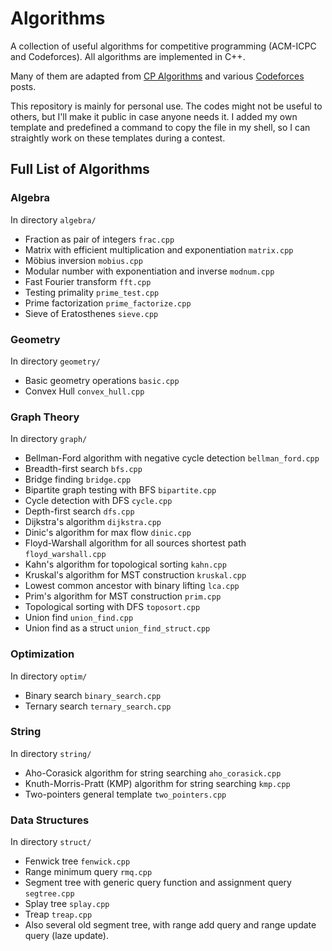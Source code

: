 # Algorithms
A collection of useful algorithms for competitive programming (ACM-ICPC and Codeforces). All algorithms are implemented in C++. 

Many of them are adapted from [CP Algorithms](https://cp-algorithms.com/index.html) and various [Codeforces](https://codeforces.com/) posts. 

This repository is mainly for personal use. The codes might not be useful to others, but I'll make it public in case anyone needs it. I added my own template and predefined a command to copy the file in my shell, so I can straightly work on these templates during a contest.

## Full List of Algorithms

### Algebra
In directory `algebra/`
- Fraction as pair of integers `frac.cpp`
- Matrix with efficient multiplication and exponentiation `matrix.cpp`
- M&ouml;bius inversion `mobius.cpp`
- Modular number with exponentiation and inverse `modnum.cpp`
- Fast Fourier transform `fft.cpp`
- Testing primality `prime_test.cpp`
- Prime factorization `prime_factorize.cpp`
- Sieve of Eratosthenes `sieve.cpp`

### Geometry
In directory `geometry/`
- Basic geometry operations `basic.cpp`
- Convex Hull `convex_hull.cpp`

### Graph Theory
In directory `graph/`
- Bellman-Ford algorithm with negative cycle detection `bellman_ford.cpp`
- Breadth-first search `bfs.cpp`
- Bridge finding `bridge.cpp`
- Bipartite graph testing with BFS `bipartite.cpp`
- Cycle detection with DFS `cycle.cpp`
- Depth-first search `dfs.cpp`
- Dijkstra's algorithm `dijkstra.cpp`
- Dinic's algorithm for max flow `dinic.cpp`
- Floyd-Warshall algorithm for all sources shortest path `floyd_warshall.cpp`
- Kahn's algorithm for topological sorting `kahn.cpp`
- Kruskal's algorithm for MST construction `kruskal.cpp`
- Lowest common ancestor with binary lifting `lca.cpp`
- Prim's algorithm for MST construction `prim.cpp`
- Topological sorting with DFS `toposort.cpp`
- Union find `union_find.cpp`
- Union find as a struct `union_find_struct.cpp`

### Optimization
In directory `optim/`
- Binary search `binary_search.cpp`
- Ternary search `ternary_search.cpp`

### String
In directory `string/`
- Aho-Corasick algorithm for string searching `aho_corasick.cpp`
- Knuth-Morris-Pratt (KMP) algorithm for string searching `kmp.cpp`
- Two-pointers general template `two_pointers.cpp`

### Data Structures
In directory `struct/`
- Fenwick tree `fenwick.cpp`
- Range minimum query `rmq.cpp`
- Segment tree with generic query function and assignment query `segtree.cpp`
- Splay tree `splay.cpp`
- Treap `treap.cpp`
- Also several old segment tree, with range add query and range update query (laze update).
